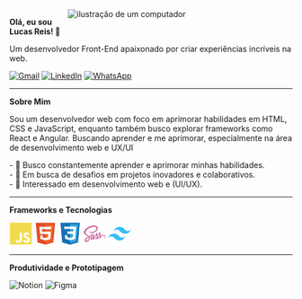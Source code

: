 <img src="https://raw.githubusercontent.com/MicaelliMedeiros/micaellimedeiros/master/image/computer-illustration.png" alt="ilustração de um computador" width="400px" align="right">

<p><strong>Olá, eu sou Lucas Reis! 👋</strong></p>

<p>Um desenvolvedor Front-End apaixonado por criar experiências incríveis na web.</p>

<p>
  <a href="mailto:lucasreisdeveloper@gmail.com"><img src="https://img.shields.io/badge/-Gmail-%23D14836?style=flat-square&logo=gmail&logoColor=white" alt="Gmail"></a>
  <a href="https://www.linkedin.com/in/lucasreisv/"><img src="https://img.shields.io/badge/-LinkedIn-%230A66C2?style=flat-square&logo=linkedin&logoColor=white" alt="LinkedIn"></a>
  <a href="https://wa.me/558186580542"><img src="https://img.shields.io/badge/-WhatsApp-%2325D366?style=flat-square&logo=whatsapp&logoColor=white" alt="WhatsApp"></a>
</p>

---

<p><strong>Sobre Mim</strong></p>

<p>Sou um desenvolvedor web com foco em aprimorar habilidades em HTML, CSS e JavaScript, enquanto também busco explorar frameworks como React e Angular. Buscando aprender e me aprimorar, especialmente na área de desenvolvimento web e UX/UI</p>

<p>
- 🌱 Busco constantemente aprender e aprimorar minhas habilidades.<br>
- 💼 Em busca de desafios em projetos inovadores e colaborativos.<br>
- 🔭 Interessado em desenvolvimento web e (UI/UX).<br>
</p>

---

<p><strong>Frameworks e Tecnologias</strong></p>  

<p>
<img alt="JavaScript" width="40px" src="https://raw.githubusercontent.com/devicons/devicon/master/icons/javascript/javascript-plain.svg" />
<img alt="HTML5" width="40px" src="https://raw.githubusercontent.com/devicons/devicon/master/icons/html5/html5-original.svg" />
<img alt="CSS3" width="40px" src="https://raw.githubusercontent.com/devicons/devicon/master/icons/css3/css3-original.svg" />
<img alt="SASS" width="40px" src="https://raw.githubusercontent.com/devicons/devicon/master/icons/sass/sass-original.svg" />
<img alt="tailwindcss" width="40px" src="https://github.com/devicons/devicon/blob/master/icons/tailwindcss/tailwindcss-original.svg" />
</p>


---

<p><strong>Produtividade e Prototipagem</strong></p>  

<p>
  <img alt="Notion" width="40px" src="https://upload.wikimedia.org/wikipedia/commons/4/45/Notion_app_logo.png" />
  <img alt="Figma" width="40px" src="https://www.vectorlogo.zone/logos/figma/figma-icon.svg" />
</p>


